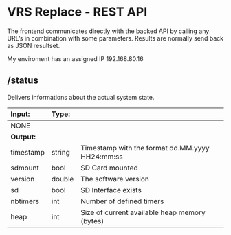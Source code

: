 # VRS Replace - REST API

The frontend communicates directly with the backed API by calling any URL’s in combination with some parameters. Results are normally send back as JSON resultset.

My enviroment has an assigned IP 192.168.80.16


## /status

Delivers informations about the actual system state.

| Input: | Type: |  |
| :--- | :--- | :--- |
| NONE |  |  |
| **Output:** |  |  |
| timestamp | string | Timestamp with the format dd.MM.yyyy HH24:mm:ss |
| sdmount | bool | SD Card mounted |
| version | double | The software version |
| sd | bool  | SD Interface exists |
| nbtimers | int | Number of defined timers |
| heap | int | Size of current available heap memory (bytes) |


